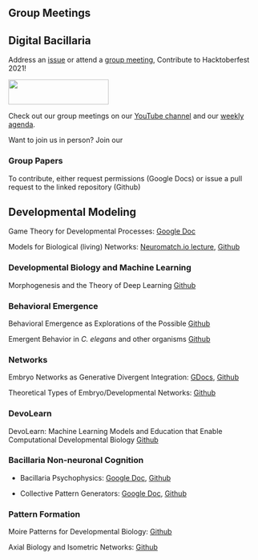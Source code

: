 ## Group Meetings

## Digital Bacillaria
Address an [issue](https://github.com/devoworm/Digital-Bacillaria/issues) or attend a [group meeting](https://devoworm.weebly.com/schedulejoin.html), Contribute to Hacktoberfest 2021!   

<IMG width="200" height="50" SRC = "https://github.com/devoworm/Digital-Bacillaria/blob/master/Hacktoberfest/hf_logo.png">

Check out our group meetings on our [YouTube channel](https://www.youtube.com/channel/UChGTq41_rJwmZ1I4j7SezWQ) and our [weekly agenda](https://docs.google.com/spreadsheets/d/1dbYBQRztJzhO9fbPDLBFutSk6tqFaiGbEauvFELoCbM/edit#gid=0).
  
Want to join us in person? Join our 

### Group Papers
To contribute, either request permissions (Google Docs) or issue a pull request to the linked repository (Github)

## Developmental Modeling
Game Theory for Developmental Processes: [Google Doc](https://docs.google.com/document/d/1FtuYs_lC3iciP9F76HLJyekphDoKZX_-lF5CSH84nzQ/edit)

Models for Biological (living) Networks: [Neuromatch.io lecture](https://docs.google.com/presentation/d/1hYQJjhmG0t5fIWgzdhdmoNjyhEEu6Mj85ULwoBafxa8/edit#slide=id.g72374b405e_0_27), [Github](https://github.com/devoworm/Theoretical-Types-of-Embryo-Developmental-Networks)

### Developmental Biology and Machine Learning
Morphogenesis and the Theory of Deep Learning [Github](https://github.com/devoworm/Proposals-Public-Lectures/blob/master/Morphogenesis%20and%20Theory%20of%20Deep%20Learning/Abstract.md)

### Behavioral Emergence
Behavioral Emergence as Explorations of the Possible [Github](https://github.com/devoworm/Emergent-Behavior/blob/master/Behavioral-Emergence-as-Explorations-of-the-Possible.md)

Emergent Behavior in _C. elegans_ and other organisms [Github](https://github.com/devoworm/Emergent-Behavior/blob/master/Review-document.md)

### Networks

Embryo Networks as Generative Divergent Integration: [GDocs](https://docs.google.com/document/d/1UOGvkIwH3gr6EA48Uau4xUX2hR1PQWIeCb-kGm-U6Fc/edit), [Github](https://github.com/devoworm/Theoretical-Types-of-Embryo-Developmental-Networks/blob/master/Embryogenetic-Connectome%20Integration/README.md)

Theoretical Types of Embryo/Developmental Networks: [Github](https://github.com/devoworm/Theoretical-Types-of-Embryo-Developmental-Networks/blob/master/Review-document.md)

### DevoLearn
DevoLearn: Machine Learning Models and Education that Enable Computational Developmental Biology [Github](https://github.com/DevoLearn/devolearn/blob/master/paper.md)

### Bacillaria Non-neuronal Cognition

* Bacillaria Psychophysics: [Google Doc](https://docs.google.com/document/d/17_jziJmoCMWaWQvsV5Omhc9yUeGaiWoikaUt7xd6hK0/edit), [Github](https://github.com/devoworm/Digital-Bacillaria/blob/master/Behaviors/Open%20Papers/Bacillaria-Psychophysics.md)

* Collective Pattern Generators: [Google Doc](https://docs.google.com/document/d/12t_pcFRiBCqomIxqzOF5A2ljl4RpCn-ObqI7SJYmHr8/edit), [Github](https://github.com/devoworm/Digital-Bacillaria/blob/master/Behaviors/Open%20Papers/Bacillaria-CoPGs.md)

### Pattern Formation
Moire Patterns for Developmental Biology: [Github](https://github.com/devoworm/AoDT/tree/master/Moire%20Patterns%20for%20Developmental%20Data)

Axial Biology and Isometric Networks: [Github](https://github.com/devoworm/AoDT/tree/master/Isometric%20Structures)  

